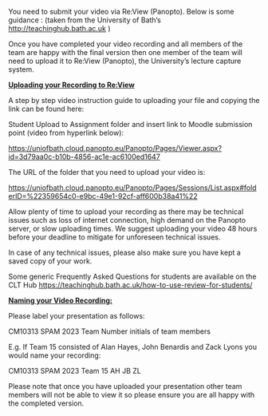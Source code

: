 You need to submit your video via Re:View (Panopto). Below is some guidance :  (taken from the University of Bath’s http://teachinghub.bath.ac.uk ) 

 

 

Once you have completed your video recording and all members of the team are happy with the final version then one member of the team will need to upload it to Re:View (Panopto), the University’s lecture capture system.  

 

 

<b><ins>Uploading your Recording to Re:View</ins></b> 

 

A step by step video instruction guide to uploading your file and copying the link can be found here:  

 
Student Upload to Assignment folder and insert link to Moodle submission point (video from hyperlink below): 

https://uniofbath.cloud.panopto.eu/Panopto/Pages/Viewer.aspx?id=3d79aa0c-b10b-4856-ac1e-ac6100ed1647

 

The URL of the folder that you need to upload your video is:

https://uniofbath.cloud.panopto.eu/Panopto/Pages/Sessions/List.aspx#folderID=%22359654c0-e9bc-49e1-92cf-aff600b38a41%22  

 

Allow plenty of time to upload your recording as there may be technical issues such as loss of internet connection, high demand on the Panopto server, or slow uploading times. We suggest uploading your video 48 hours before your deadline to mitigate for unforeseen technical issues. 

 

In case of any technical issues, please also make sure you have kept a saved copy of your work. 

 

Some generic Frequently Asked Questions for students are available on the CLT Hub https://teachinghub.bath.ac.uk/how-to-use-review-for-students/  

  

<b><ins>Naming your Video Recording:</b></ins>  

  

Please label your presentation as follows:  

CM10313 SPAM 2023 Team Number initials of team members  

  

E.g. If  Team 15 consisted of Alan Hayes, John Benardis and  Zack Lyons you would name your recording:   

 CM10313 SPAM 2023 Team 15 AH JB ZL       

  

Please note that once you have uploaded your presentation other team members will not be able to view it so please ensure you are all happy with the completed version.   
